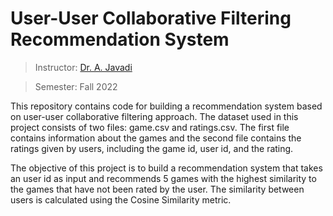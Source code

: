 # User-User Collaborative Filtering Recommendation System

> Instructor: [Dr. A. Javadi](https://scholar.google.com/citations?user=Va7RTUsAAAAJ&hl=en)

> Semester: Fall 2022


This repository contains code for building a recommendation system based on user-user collaborative filtering approach. The dataset used in this project consists of two files: game.csv and ratings.csv. The first file contains information about the games and the second file contains the ratings given by users, including the game id, user id, and the rating.

The objective of this project is to build a recommendation system that takes an user id as input and recommends 5 games with the highest similarity to the games that have not been rated by the user. The similarity between users is calculated using the Cosine Similarity metric.
